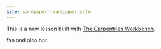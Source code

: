 ```yaml
---
site: sandpaper::sandpaper_site
---
```


This is a new lesson built with [The Carpentries Workbench][workbench]. 

foo and also bar.


[workbench]: https://carpentries.github.io/sandpaper-docs

